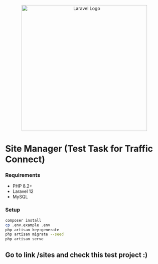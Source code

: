 <p align="center"><a href="https://laravel.com" target="_blank"><img src="https://raw.githubusercontent.com/laravel/art/master/logo-lockup/5%20SVG/2%20CMYK/1%20Full%20Color/laravel-logolockup-cmyk-red.svg" width="400" alt="Laravel Logo"></a></p>

# Site Manager (Test Task for Traffic Connect)

### Requirements
- PHP 8.2+
- Laravel 12
- MySQL

### Setup
```bash
composer install
cp .env.example .env
php artisan key:generate
php artisan migrate --seed
php artisan serve
```

## Go to link /sites and check this test project :)
